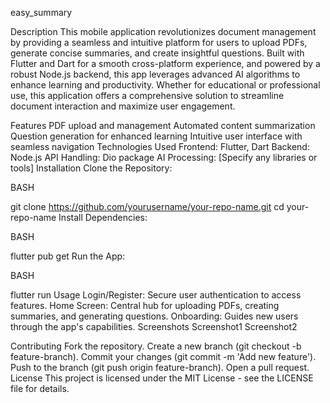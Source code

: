 easy_summary

Description
This mobile application revolutionizes document management by providing a seamless and intuitive platform for users to upload PDFs, generate concise summaries, and create insightful questions. Built with Flutter and Dart for a smooth cross-platform experience, and powered by a robust Node.js backend, this app leverages advanced AI algorithms to enhance learning and productivity. Whether for educational or professional use, this application offers a comprehensive solution to streamline document interaction and maximize user engagement.

Features
PDF upload and management
Automated content summarization
Question generation for enhanced learning
Intuitive user interface with seamless navigation
Technologies Used
Frontend: Flutter, Dart
Backend: Node.js
API Handling: Dio package
AI Processing: [Specify any libraries or tools]
Installation
Clone the Repository:

BASH

git clone https://github.com/yourusername/your-repo-name.git
cd your-repo-name
Install Dependencies:

BASH

flutter pub get
Run the App:

BASH

flutter run
Usage
Login/Register: Secure user authentication to access features.
Home Screen: Central hub for uploading PDFs, creating summaries, and generating questions.
Onboarding: Guides new users through the app's capabilities.
Screenshots
Screenshot1
Screenshot2

Contributing
Fork the repository.
Create a new branch (git checkout -b feature-branch).
Commit your changes (git commit -m 'Add new feature').
Push to the branch (git push origin feature-branch).
Open a pull request.
License
This project is licensed under the MIT License - see the LICENSE file for details.